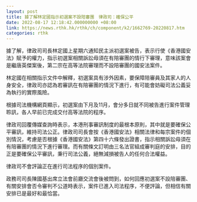 ```yaml
---
layout: post
title: 據了解林定國指示初選案不設陪審團　律政司：確保公平
date: 2022-08-17 12:18:42.000000000 +08:00
link: https://news.rthk.hk/rthk/ch/component/k2/1662769-20220817.htm
categories: rthk
---
```


據了解，律政司司長林定國上星期六通知民主派初選案被告，表示行使《香港國安法》賦予的權力，指示初選案相關訴訟毋須在有陪審團的情行下審理，意味該案會是繼唐英傑案後，第二宗在高等法院審理而不設陪審團的國安法案件。

林定國在相關指示文件中解釋，初選案具有涉外因素，要保障陪審員及其家人的人身安全，律政司亦認為若審訊在有陪審團的情況下進行，有可能會妨礙司法公義妥為執行的實際風險。

根據司法機構網頁顯示，初選案由下月及11月，會分多日就不同被告進行案件管理聆訊，各人早前已完成交付高等法院的程序。

律政司回覆傳媒查詢時表示，本港刑事審訊制度的最根本原則，其中就是要確保公平審訊，維持司法公正。律政司司長會按《香港國安法》相關法律和每宗案件的個別情況，考慮是否根據《香港國安法》第四十六條發出證書，指示相關訴訟毋須在有陪審團的情況下進行審理。而有關條文訂明由三名法官組成審判庭的安排，目的正是要確保公平審訊，秉行司法公義，絕無減損被告人的任何合法權益。
 
律政司不會評論正在進行司法程序的個別案件。

政務司司長陳國基出席立法會前廳交流會後被問到，如何回應初選案不設陪審團、有關安排會否令審判不公道時表示，案件已進入司法程序，不便評論，但相信有關安排已是最好和最恰當。

